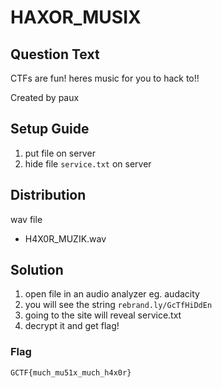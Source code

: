 # HAXOR_MUSIX
## Question Text

CTFs are fun! heres music for you to hack to!!

Created by paux

## Setup Guide
1. put file on server
2. hide file `service.txt` on server
## Distribution
wav file
- H4X0R_MUZIK.wav


## Solution
1.	open file in an audio analyzer eg. audacity 
2.	you will see the string `rebrand.ly/GcTfHiDdEn`
3.	going to the site will reveal service.txt
4.	decrypt it and get flag!

### Flag
`GCTF{much_mu51x_much_h4x0r}`
